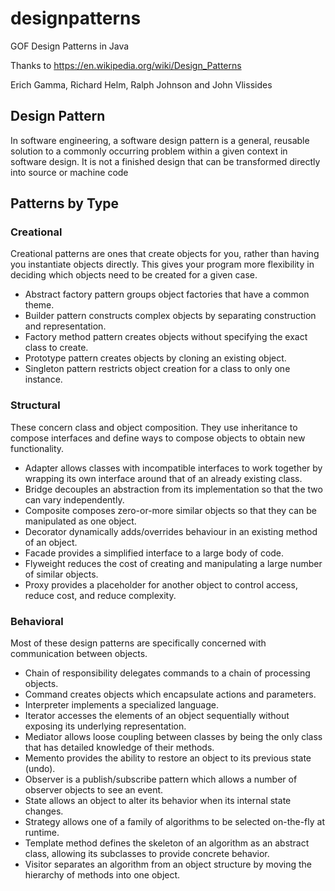 # designpatterns
GOF Design Patterns in Java

Thanks to 
https://en.wikipedia.org/wiki/Design_Patterns

Erich Gamma, 
Richard Helm, 
Ralph Johnson and John Vlissides


## Design Pattern
In software engineering, a software design pattern is a general, reusable solution to a commonly occurring problem within a given context in software design. It is not a finished design that can be transformed directly into source or machine code



## Patterns by Type
### Creational
Creational patterns are ones that create objects for you, rather than having you instantiate objects directly. This gives your program more flexibility in deciding which objects need to be created for a given case.

- Abstract factory pattern groups object factories that have a common theme.
- Builder pattern constructs complex objects by separating construction and representation.
- Factory method pattern creates objects without specifying the exact class to create.
- Prototype pattern creates objects by cloning an existing object.
- Singleton pattern restricts object creation for a class to only one instance.

### Structural
These concern class and object composition. They use inheritance to compose interfaces and define ways to compose objects to obtain new functionality.

- Adapter allows classes with incompatible interfaces to work together by wrapping its own interface around that of an already existing class.
- Bridge decouples an abstraction from its implementation so that the two can vary independently.
- Composite composes zero-or-more similar objects so that they can be manipulated as one object.
- Decorator dynamically adds/overrides behaviour in an existing method of an object.
- Facade provides a simplified interface to a large body of code.
- Flyweight reduces the cost of creating and manipulating a large number of similar objects.
- Proxy provides a placeholder for another object to control access, reduce cost, and reduce complexity.

### Behavioral
Most of these design patterns are specifically concerned with communication between objects.

- Chain of responsibility delegates commands to a chain of processing objects.
- Command creates objects which encapsulate actions and parameters.
- Interpreter implements a specialized language.
- Iterator accesses the elements of an object sequentially without exposing its underlying representation.
- Mediator allows loose coupling between classes by being the only class that has detailed knowledge of their methods.
- Memento provides the ability to restore an object to its previous state (undo).
- Observer is a publish/subscribe pattern which allows a number of observer objects to see an event.
- State allows an object to alter its behavior when its internal state changes.
- Strategy allows one of a family of algorithms to be selected on-the-fly at runtime.
- Template method defines the skeleton of an algorithm as an abstract class, allowing its subclasses to provide concrete behavior.
- Visitor separates an algorithm from an object structure by moving the hierarchy of methods into one object.
